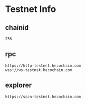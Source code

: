 # Testnet Info

## chainid
```
256
```
## rpc
```
https://http-testnet.hecochain.com
wss://ws-testnet.hecochain.com
```
## explorer
```
https://scan-testnet.hecochain.com
```